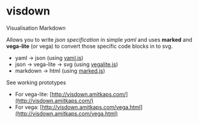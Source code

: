 # visdown
Visualisation Markdown

Allows you to write *json specification* in simple *yaml* and uses **marked** and **vega-lite** (or vega) to convert those specific code blocks in to svg.

- yaml -> json (using [yaml.js](https://github.com/jeremyfa/yaml.js))
- json -> vega-lite -> svg (using [vegalite.js](https://vega.github.io/vega-lite/))
- markdown -> html (using [marked.js](https://github.com/chjj/marked))

See working prototypes
- For vega-lite: [http://visdown.amitkaps.com/](http://visdown.amitkaps.com/)
- For vega: [http://visdown.amitkaps.com/vega.html](http://visdown.amitkaps.com/vega.html)
